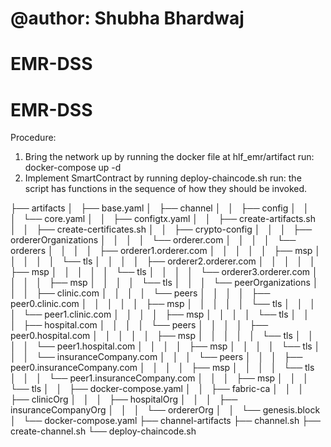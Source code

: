 # @author: Shubha Bhardwaj
# EMR-DSS
# EMR-DSS
Procedure:
1. Bring the network up by running the docker file at hlf_emr/artifact
run: docker-compose up -d
2. Implement SmartContract by running deploy-chaincode.sh
run: the script has functions in the sequence of how they should be invoked.


 ├── artifacts
    │   ├── base.yaml
    │   ├── channel
    │   │   ├── config
    │   │   │   └── core.yaml
    │   │   ├── configtx.yaml
    │   │   ├── create-artifacts.sh
    │   │   ├── create-certificates.sh
    │   │   ├── crypto-config
    │   │   │   ├── ordererOrganizations
    │   │   │   │   └── orderer.com
    │   │   │   │       └── orderers
    │   │   │   │           ├── orderer1.orderer.com
    │   │   │   │           │   ├── msp
    │   │   │   │           │   └── tls
    │   │   │   │           ├── orderer2.orderer.com
    │   │   │   │           │   ├── msp
    │   │   │   │           │   └── tls
    │   │   │   │           └── orderer3.orderer.com
    │   │   │   │               ├── msp
    │   │   │   │               └── tls
    │   │   │   └── peerOrganizations
    │   │   │       ├── clinic.com
    │   │   │       │   └── peers
    │   │   │       │       ├── peer0.clinic.com
    │   │   │       │       │   ├── msp
    │   │   │       │       │   └── tls
    │   │   │       │       └── peer1.clinic.com
    │   │   │       │           ├── msp
    │   │   │       │           └── tls
    │   │   │       ├── hospital.com
    │   │   │       │   └── peers
    │   │   │       │       ├── peer0.hospital.com
    │   │   │       │       │   ├── msp
    │   │   │       │       │   └── tls
    │   │   │       │       └── peer1.hospital.com
    │   │   │       │           ├── msp
    │   │   │       │           └── tls
    │   │   │       └── insuranceCompany.com
    │   │   │           └── peers
    │   │   │               ├── peer0.insuranceCompany.com
    │   │   │               │   ├── msp
    │   │   │               │   └── tls
    │   │   │               └── peer1.insuranceCompany.com
    │   │   │                   ├── msp
    │   │   │                   └── tls
    │   │   ├── docker-compose.yaml
    │   │   ├── fabric-ca
    │   │   │   ├── clinicOrg
    │   │   │   ├── hospitalOrg
    │   │   │   ├── insuranceCompanyOrg
    │   │   │   └── ordererOrg
    │   │   └── genesis.block
    │   └── docker-compose.yaml
    ├── channel-artifacts
    ├── channel.sh
    ├── create-channel.sh
    └── deploy-chaincode.sh
